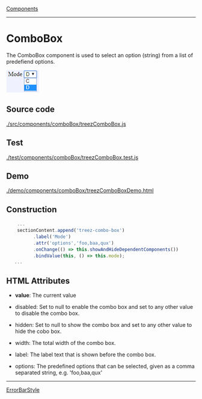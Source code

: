 [Components](../components.md)

----

# ComboBox
		
The ComboBox component is used to select an option (string) from a list of predefiend options. 
	
![](../../images/treez_combo_box.png)
		
## Source code

[./src/components/comboBox/treezComboBox.js](../../../src/components/comboBox/treezComboBox.js)

## Test

[./test/components/comboBox/treezComboBox.test.js](../../../test/components/comboBox/treezComboBox.test.js)

## Demo

[./demo/components/comboBox/treezComboBoxDemo.html](../../../demo/components/comboBox/treezComboBoxDemo.html)

## Construction

```javascript
    ...
    sectionContent.append('treez-combo-box')
		  .label('Mode')
		  .attr('options','foo,baa,qux')
		  .onChange(() => this.showAndHideDependentComponents())
		  .bindValue(this, () => this.mode);	
   ...
```

## HTML Attributes

* **value**: The current value 

* disabled: Set to null to enable the combo box and set to any other value to disable the combo box. 

* hidden: Set to null to show the combo box and set to any other value to hide the cobo box. 

* width: The total width of the combo box. 

* label: The label text that is shown before the combo box.

* options: The predefined options that can be selected, given as a comma separated string, e.g. 'foo,baa,qux'

----

[ErrorBarStyle](../errorBarStyle/errorBarStyle.md)
